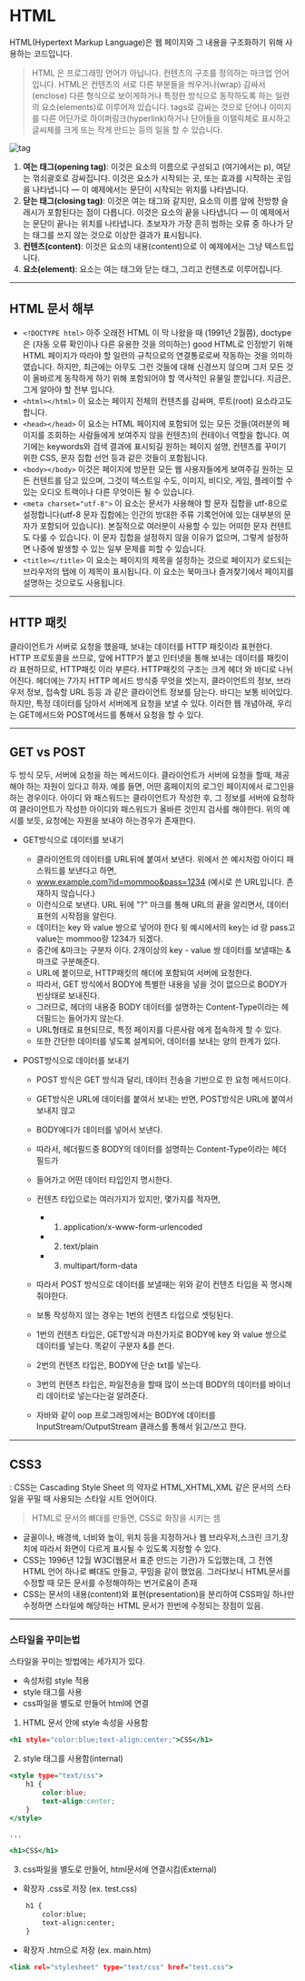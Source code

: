 # HTML
HTML(Hypertext Markup Language)은 웹 페이지와 그 내용을 구조화하기 위해 사용하는 코드입니다. 

> HTML 은 프로그래밍 언어가 아닙니다. 컨텐츠의 구조를 정의하는 마크업 언어입니다. HTML은 컨텐츠의 서로 다른 부분들을 씌우거나(wrap) 감싸서(enclose) 다른 형식으로 보이게하거나 특정한 방식으로 동작하도록 하는 일련의 요소(elements)로 이루어져 있습니다. tags로 감싸는 것으로 단어나 이미지를 다른 어딘가로 하이퍼링크(hyperlink)하거나 단어들을 이탤릭체로 표시하고 글씨체를 크게 또는 작게 만드는 등의 일을 할 수 있습니다.

![tag](https://mdn.mozillademos.org/files/9347/grumpy-cat-small.png)

1. **여는 태그(opening tag)**: 이것은 요소의 이름으로 구성되고 (여기에서는 p), 여닫는 꺾쇠괄호로 감싸집니다. 이것은 요소가 시작되는 곳, 또는 효과를 시작하는 곳임을 나타냅니다 — 이 예제에서는 문단이 시작되는 위치를 나타냅니다.
2. **닫는 태그(closing tag)**: 이것은 여는 태그와 같지만, 요소의 이름 앞에 전방향 슬래시가 포함된다는 점이 다릅니다. 이것은 요소의 끝을 나타냅니다 — 이 예제에서는 문단이 끝나는 위치를 나타냅니다. 초보자가 가장 흔히 범하는 오류 중 하나가 닫는 태그를 쓰지 않는 것으로 이상한 결과가 표시됩니다.
3. **컨텐츠(content)**: 이것은 요소의 내용(content)으로 이 예제에서는 그냥 텍스트입니다.
4. **요소(element)**: 요소는 여는 태그와 닫는 태그, 그리고 컨텐츠로 이루어집니다.


---
## HTML 문서 해부

* ```<!DOCTYPE html>```  아주 오래전 HTML 이 막 나왔을 때 (1991년 2월쯤), doctype은 (자동 오류 확인이나 다른 유용한 것을 의미하는) good HTML로 인정받기 위해 HTML 페이지가 따라야 할 일련의 규칙으로의 연결통로로써 작동하는 것을 의미하였습니다. 하지만, 최근에는 아무도 그런 것들에 대해 신경쓰지 않으며 그저 모든 것이 올바르게 동작하게 하기 위해 포함되어야 할 역사적인 유물일 뿐입니다. 지금은, 그게 알아야 할 전부 입니다.
* ```<html></html>```  이 요소는 페이지 전체의 컨텐츠를 감싸며, 루트(root) 요소라고도 합니다.
* ```<head></head>```  이 요소는 HTML 페이지에 포함되어 있는 모든 것들(여러분의 페이지를 조회하는 사람들에게 보여주지 않을 컨텐츠)의 컨테이너 역할을 합니다. 여기에는 keywords와 검색 결과에 표시되길 원하는 페이지 설명, 컨텐츠를 꾸미기 위한 CSS, 문자 집합 선언 등과 같은 것들이 포함됩니다.
* ```<body></body>``` 이것은 페이지에 방문한 모든 웹 사용자들에게 보여주길 원하는 모든 컨텐트를 담고 있으며, 그것이 텍스트일 수도, 이미지, 비디오, 게임, 플레이할 수 있는 오디오 트랙이나 다른 무엇이든 될 수 있습니다.
* ```<meta charset="utf-8">``` 이 요소는 문서가 사용해야 할 문자 집합을 utf-8으로 설정합니다(utf-8 문자 집합에는 인간의 방대한 주류 기록언어에 있는 대부분의 문자가 포함되어 있습니다). 본질적으로 여러분이 사용할 수 있는 어떠한 문자 컨텐트도 다룰 수 있습니다. 이 문자 집합을 설정하지 않을 이유가 없으며, 그렇게 설정하면 나중에 발생할 수 있는 일부 문제를 피할 수 있습니다.
* ```<title></title>``` 이 요소는 페이지의 제목을 설정하는 것으로 페이지가 로드되는 브라우저의 탭에 이 제목이 표시됩니다. 이 요소는 북마크나 즐겨찾기에서 페이지를 설명하는 것으로도 사용됩니다.


---
## HTTP 패킷

클라이언트가 서버로 요청을 했을때, 보내는 데이터를 HTTP 패킷이라 표현한다. 
HTTP 프로토콜을 쓰므로, 앞에 HTTP가 붙고 인터넷을 통해 보내는 데이터를 패킷이라 표현하므로,
HTTP패킷 이라 부른다. HTTP패킷의 구조는 크게 헤더 와 바디로 나뉘어진다.
헤더에는 7가지 HTTP 메서드 방식중 무엇을 썻는지, 클라이언트의 정보, 브라우저 정보,
접속할 URL 등등 과 같은 클라이언트 정보를 담는다. 
바디는 보통 비어있다. 하지만, 특정 데이터를 담아서 서버에게 요청을 보낼 수 있다.
이러한 웹 개념아래, 우리는 GET메서드와 POST메서드를 통해서 요청을 할 수 있다.

---
## GET vs POST
두 방식 모두, 서버에 요청을 하는 메서드이다.
클라이언트가 서버에 요청을 할때, 제공해야 하는 자원이 있다고 하자.
예를 들면, 어떤 홈페이지의 로그인 페이지에서 로그인을 하는 경우이다.
아이디 와 패스워드는 클라이언트가 작성한 후, 그 정보를 서버에 요청하여
클라이언트가 작성한 아이디와 패스워드가 올바른 것인지 검사를 해야한다.
위의 예시를 보듯, 요청에는 자원을 보내야 하는경우가 존재한다.

* GET방식으로 데이터를 보내기
    - 클라이언트의 데이터를 URL뒤에 붙여서 보낸다. 위에서 쓴 예시처럼 아이디 패스워드를 보낸다고 하면,
    - www.example.com?id=mommoo&pass=1234 (예시로 쓴 URL입니다. 존재하지 않습니다.)
    - 이런식으로 보낸다. URL 뒤에 "?" 마크를 통해 URL의 끝을 알리면서, 데이터 표현의 시작점을 알린다.
    - 데이터는 key 와 value 쌍으로 넣어야 한다 윗 예시에서의 key는 id 랑 pass고 value는 mommoo랑 1234가 되겠다.
    - 중간에 &마크는 구분자 이다. 2개이상의 key - value 쌍 데이터를 보낼때는 &마크로 구분해준다.
    - URL에 붙이므로, HTTP패킷의 해더에 포함되여 서버에 요청한다.
    - 따라서, GET 방식에서 BODY에 특별한 내용을 넣을 것이 없으므로 BODY가 빈상태로 보내진다.
    - 그러므로, 헤더의 내용중 BODY 데이터를 설명하는 Content-Type이라는 헤더필드는 들어가지 않는다.
    - URL형태로 표현되므로, 특정 페이지를 다른사람 에게 접속하게 할 수 있다. 
    - 또한 간단한 데이터를 넣도록 설계되어, 데이터를 보내는 양의 한계가 있다.



* POST방식으로 데이터를 보내기
    - POST 방식은 GET 방식과 달리, 데이터 전송을 기반으로 한 요청 메서드이다.
    - GET방식은 URL에 데이터를 붙여서 보내는 반면, POST방식은 URL에 붙여서 보내지 않고
    - BODY에다가 데이터를 넣어서 보낸다.  
    - 따라서, 헤더필드중 BODY의 데이터를 설명하는 Content-Type이라는 헤더 필드가
    - 들어가고 어떤 데이터 타입인지 명시한다.
    - 컨텐츠 타입으로는 여러가지가 있지만, 몇가지를 적자면,
        + 1. application/x-www-form-urlencoded
        + 2. text/plain
        + 3. multipart/form-data

    - 따라서 POST 방식으로 데이터를 보낼때는 위와 같이 컨텐츠 타입을 꼭 명시해줘야한다.
    - 보통 작성하지 않는 경우는 1번의 컨텐츠 타입으로 셋팅된다.
    - 1번의 컨텐츠 타입은, GET방식과 마찬가지로 BODY에 key 와 value 쌍으로 데이터를 넣는다. 똑같이 구분자 &를 쓴다.
    - 2번의 컨텐츠 타입은, BODY에 단순 txt를 넣는다.
    - 3번의 컨텐츠 타입은, 파일전송을 할때 많이 쓰는데 BODY의 데이터를 바이너리 데이터로 넣는다는걸 알려준다.
    - 자바와 같이 oop 프로그래밍에서는 BODY에 데이터를 InputStream/OutputStream 클래스를 통해서 읽고/쓰고 한다.


---
## CSS3
: CSS는 Cascading Style Sheet 의 약자로 HTML,XHTML,XML 같은 문서의 스타일을 꾸밀 때 사용되는 스타일 시트 언어이다.
> HTML로 문서의 뼈대를 만들면, CSS로 화장을 시키는 셈

* 글꼴이나, 배경색, 너비와 높이, 위치 등을 지정하거나 웹 브라우저,스크린 크기,장치에 따라서 화면이 다르게 표시될 수 있도록 지정할 수 있다.
* CSS는 1996년 12월 W3C(웹문서 표준 만드는 기관)가 도입했는데, 그 전엔 HTML 언어 하나로 뼈대도 만들고, 꾸밈을 같이 했었음. 그러다보니 HTML문서를 수정할 때 모든 문서를 수정해야하는 번거로움이 존재
* CSS는 문서의 내용(content)와 표현(presentation)을 분리하여 CSS파일 하나만 수정하면 스타일에 해당하는 HTML 문서가 한번에 수정되는 장점이 있음.
---
### 스타일을 꾸미는법
스타일을 꾸미는 방법에는 세가지가 있다.
- 속성처럼 style 적용
- style 태그를 사용
- css파일을 별도로 만들어 html에 연결

1. HTML 문서 안에 style 속성을 사용함
~~~.html
<h1 style="color:blue;text-align:center;">CSS</h1>
~~~

2. style 태그를 사용함(internal)
~~~.html
<style type="text/css">
    h1 {
        color:blue;
        text-align:center;
    }
</style>

...

<h1>CSS</h1>
~~~


3. css파일을 별도로 만들어, html문서에 연결시킴(External)
- 확장자 .css로 저장 (ex. test.css)
~~~.html
    h1 {
        color:blue;
        text-align:center;
    }
~~~
- 확장자 .htm으로 저장 (ex. main.htm)
~~~.html
<link rel="stylesheet" type="text/css" href="test.css">
~~~